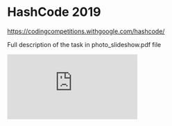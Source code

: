 

# HashCode 2019

https://codingcompetitions.withgoogle.com/hashcode/

Full description of the task in photo_slideshow.pdf file

![photo_slidechow.pdf](https://github.com/jbinek/Google-HashCode-Competition/blob/master/photo_slideshow.pdf)
